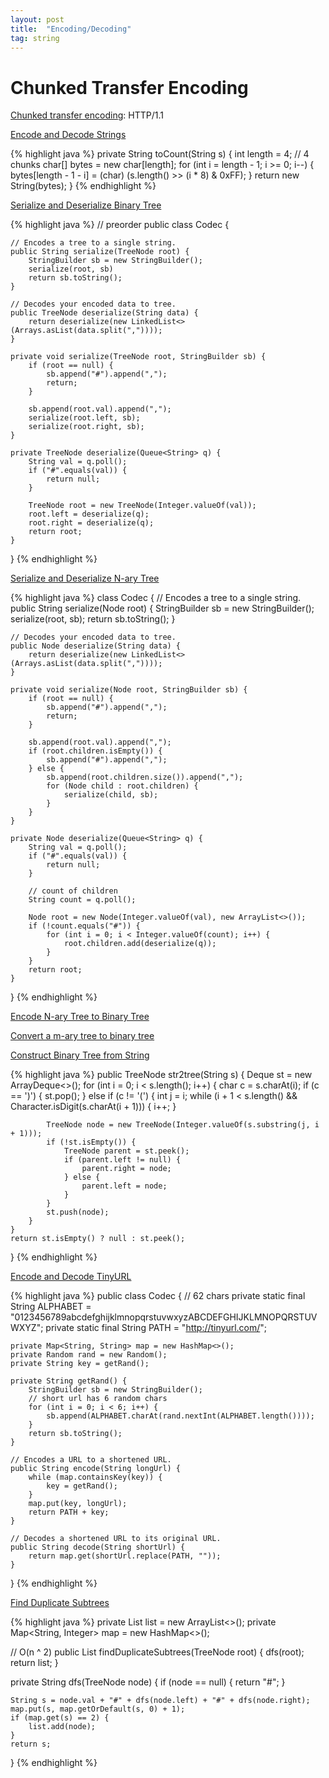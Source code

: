 ```yaml
---
layout: post
title:  "Encoding/Decoding"
tag: string
---
```


# Chunked Transfer Encoding

[Chunked transfer encoding](https://en.wikipedia.org/wiki/Chunked_transfer_encoding): HTTP/1.1

[Encode and Decode Strings][encode-and-decode-strings]

{% highlight java %}
private String toCount(String s) {
    int length = 4;  // 4 chunks
    char[] bytes = new char[length];
    for (int i = length - 1; i >= 0; i--) {
        bytes[length - 1 - i] = (char) (s.length() >> (i * 8) & 0xFF);
    }
    return new String(bytes);
}
{% endhighlight %}

[Serialize and Deserialize Binary Tree][serialize-and-deserialize-binary-tree]

{% highlight java %}
// preorder
public class Codec {

    // Encodes a tree to a single string.
    public String serialize(TreeNode root) {
        StringBuilder sb = new StringBuilder();
        serialize(root, sb)
        return sb.toString();
    }

    // Decodes your encoded data to tree.
    public TreeNode deserialize(String data) {
        return deserialize(new LinkedList<>(Arrays.asList(data.split(","))));
    }
    
    private void serialize(TreeNode root, StringBuilder sb) {
        if (root == null) {
            sb.append("#").append(",");
            return;
        }
        
        sb.append(root.val).append(",");
        serialize(root.left, sb);
        serialize(root.right, sb);
    }
    
    private TreeNode deserialize(Queue<String> q) {
        String val = q.poll();
        if ("#".equals(val)) {
            return null;
        }
        
        TreeNode root = new TreeNode(Integer.valueOf(val));
        root.left = deserialize(q);
        root.right = deserialize(q);
        return root;
    }
}
{% endhighlight %}

[Serialize and Deserialize N-ary Tree][serialize-and-deserialize-n-ary-tree]

{% highlight java %}
class Codec {
    // Encodes a tree to a single string.
    public String serialize(Node root) {
        StringBuilder sb = new StringBuilder();
        serialize(root, sb);
        return sb.toString();
    }
	
    // Decodes your encoded data to tree.
    public Node deserialize(String data) {
        return deserialize(new LinkedList<>(Arrays.asList(data.split(","))));
    }
    
    private void serialize(Node root, StringBuilder sb) {
        if (root == null) {
            sb.append("#").append(",");
            return;
        }
        
        sb.append(root.val).append(",");
        if (root.children.isEmpty()) {
            sb.append("#").append(",");
        } else {
            sb.append(root.children.size()).append(",");
            for (Node child : root.children) {
                serialize(child, sb);
            }
        }
    }
    
    private Node deserialize(Queue<String> q) {
        String val = q.poll();
        if ("#".equals(val)) {
            return null;
        }
        
        // count of children
        String count = q.poll();

        Node root = new Node(Integer.valueOf(val), new ArrayList<>());
        if (!count.equals("#")) {
            for (int i = 0; i < Integer.valueOf(count); i++) {
                root.children.add(deserialize(q));
            }
        }
        return root;
    }
}
{% endhighlight %}

[Encode N-ary Tree to Binary Tree][encode-n-ary-tree-to-binary-tree]

[Convert a m-ary tree to binary tree](https://en.wikipedia.org/wiki/M-ary_tree#Convert_a_m-ary_tree_to_binary_tree)

[Construct Binary Tree from String][construct-binary-tree-from-string]

{% highlight java %}
public TreeNode str2tree(String s) {
    Deque<TreeNode> st = new ArrayDeque<>();
    for (int i = 0; i < s.length(); i++) {
        char c = s.charAt(i);
        if (c == ')') {
            st.pop();
        } else if (c != '(') {
            int j = i;
            while (i + 1 < s.length() && Character.isDigit(s.charAt(i + 1))) {
                i++;
            }

            TreeNode node = new TreeNode(Integer.valueOf(s.substring(j, i + 1)));
            if (!st.isEmpty()) {
                TreeNode parent = st.peek();
                if (parent.left != null) {
                    parent.right = node;
                } else {
                    parent.left = node;
                }
            }
            st.push(node);
        }
    }
    return st.isEmpty() ? null : st.peek();
}
{% endhighlight %}

[Encode and Decode TinyURL][encode-and-decode-tinyurl]

{% highlight java %}
public class Codec {
    // 62 chars
    private static final String ALPHABET = "0123456789abcdefghijklmnopqrstuvwxyzABCDEFGHIJKLMNOPQRSTUVWXYZ";
    private static final String PATH = "http://tinyurl.com/";

    private Map<String, String> map = new HashMap<>();
    private Random rand = new Random();
    private String key = getRand();

    private String getRand() {
        StringBuilder sb = new StringBuilder();
        // short url has 6 random chars
        for (int i = 0; i < 6; i++) {
            sb.append(ALPHABET.charAt(rand.nextInt(ALPHABET.length())));
        }
        return sb.toString();
    }

    // Encodes a URL to a shortened URL.
    public String encode(String longUrl) {
        while (map.containsKey(key)) {
            key = getRand();
        }
        map.put(key, longUrl);
        return PATH + key;
    }

    // Decodes a shortened URL to its original URL.
    public String decode(String shortUrl) {
        return map.get(shortUrl.replace(PATH, ""));
    }
}
{% endhighlight %}

[Find Duplicate Subtrees][find-duplicate-subtrees]

{% highlight java %}
private List<TreeNode> list = new ArrayList<>();
private Map<String, Integer> map = new HashMap<>();

// O(n ^ 2)
public List<TreeNode> findDuplicateSubtrees(TreeNode root) {
    dfs(root);
    return list;
}

private String dfs(TreeNode node) {
    if (node == null) {
        return "#";
    }

    String s = node.val + "#" + dfs(node.left) + "#" + dfs(node.right);
    map.put(s, map.getOrDefault(s, 0) + 1);
    if (map.get(s) == 2) {
        list.add(node);
    }
    return s;
}
{% endhighlight %}

[construct-binary-tree-from-string]: https://leetcode.com/problems/construct-binary-tree-from-string/
[encode-and-decode-strings]: https://leetcode.com/problems/encode-and-decode-strings/
[encode-and-decode-tinyurl]: https://leetcode.com/problems/encode-and-decode-tinyurl/
[encode-n-ary-tree-to-binary-tree]: https://leetcode.com/problems/encode-n-ary-tree-to-binary-tree/
[find-duplicate-subtrees]: https://leetcode.com/problems/find-duplicate-subtrees/
[serialize-and-deserialize-binary-tree]: https://leetcode.com/problems/serialize-and-deserialize-binary-tree/
[serialize-and-deserialize-n-ary-tree]: https://leetcode.com/problems/serialize-and-deserialize-n-ary-tree/
